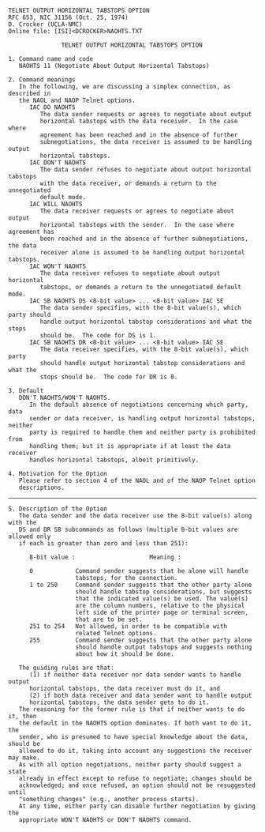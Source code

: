     TELNET OUTPUT HORIZONTAL TABSTOPS OPTION
    RFC 653, NIC 31156 (Oct. 25, 1974)
    D. Crocker (UCLA-NMC)
    Online file: [ISI]<DCROCKER>NAOHTS.TXT

                   TELNET OUTPUT HORIZONTAL TABSTOPS OPTION

    1. Command name and code
       NAOHTS 11 (Negotiate About Output Horizontal Tabstops)

    2. Command meanings
       In the following, we are discussing a simplex connection, as described in
       the NAOL and NAOP Telnet options.
          IAC DO NAOHTS
             The data sender requests or agrees to negotiate about output
             horizontal tabstops with the data receiver.  In the case where
             agreement has been reached and in the absence of further
             subnegotiations, the data receiver is assumed to be handling output
             horizontal tabstops.
          IAC DON'T NAOHTS
             The data sender refuses to negotiate about output horizontal tabstops
             with the data receiver, or demands a return to the unnegotiated
             default mode.
          IAC WILL NAOHTS
             The data receiver requests or agrees to negotiate about output
             horizontal tabstops with the sender.  In the case where agreement has
             been reached and in the absence of further subnegotiations, the data
             receiver alone is assumed to be handling output horizontal tabstops.
          IAC WON'T NAOHTS
             The data receiver refuses to negotiate about output horizontal
             tabstops, or demands a return to the unnegotiated default mode.
          IAC SB NAOHTS DS <8-bit value> ... <8-bit value> IAC SE
             The data sender specifies, with the 8-bit value(s), which party should
             handle output horizontal tabstop considerations and what the stops
             should be.  The code for DS is 1.
          IAC SB NAOHTS DR <8-bit value> ... <8-bit value> IAC SE
             The data receiver specifies, with the 8-bit value(s), which party
             should handle output horizontal tabstop considerations and what the
             stops should be.  The code for DR is 0.

    3. Default
       DON'T NAOHTS/WON'T NAOHTS.
          In the default absence of negotiations concerning which party, data
          sender or data receiver, is handling output horizontal tabstops, neither
          party is required to handle them and neither party is prohibited from
          handling them; but it is appropriate if at least the data receiver
          handles horizontal tabstops, albeit primitively.

    4. Motivation for the Option
       Please refer to section 4 of the NAOL and of the NAOP Telnet option
       descriptions.

------------------------------------------------------------------------

``` newpage
5. Description of the Option
   The data sender and the data receiver use the 8-bit value(s) along with the
   DS and DR SB subcommands as follows (multiple 8-bit values are allowed only
   if each is greater than zero and less than 251):

      8-bit value :                     Meaning :

      0            Command sender suggests that he alone will handle
                   tabstops, for the connection.
      1 to 250     Command sender suggests that the other party alone
                   should handle tabstop considerations, but suggests
                   that the indicated value(s) be used. The value(s)
                   are the column numbers, relative to the physical
                   left side of the printer page or terminal screen,
                   that are to be set.
      251 to 254   Not allowed, in order to be compatible with
                   related Telnet options.
      255          Command sender suggests that the other party alone
                   should handle output tabstops and suggests nothing
                   about how it should be done.

   The guiding rules are that:
      (1) if neither data receiver nor data sender wants to handle output
      horizontal tabstops, the data receiver must do it, and
      (2) if both data receiver and data sender want to handle output
      horizontal tabstops, the data sender gets to do it.
   The reasoning for the former rule is that if neither wants to do it, then
   the default in the NAOHTS option dominates. If both want to do it, the
   sender, who is presumed to have special knowledge about the data, should be
   allowed to do it, taking into account any suggestions the receiver may make.
   As with all option negotiations, neither party should suggest a state
   already in effect except to refuse to negotiate; changes should be
   acknowledged; and once refused, an option should not be resuggested until
   "something changes" (e.g., another process starts).
   At any time, either party can disable further negotiation by giving the
   appropriate WON'T NAOHTS or DON'T NAOHTS command.
```
